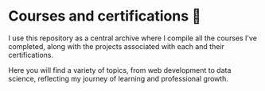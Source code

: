 # Courses and certifications 🚀

I use this repository as a central archive where I compile all the courses I've completed, along with the projects associated with each and their certifications. 

Here you will find a variety of topics, from web development to data science, reflecting my journey of learning and professional growth.